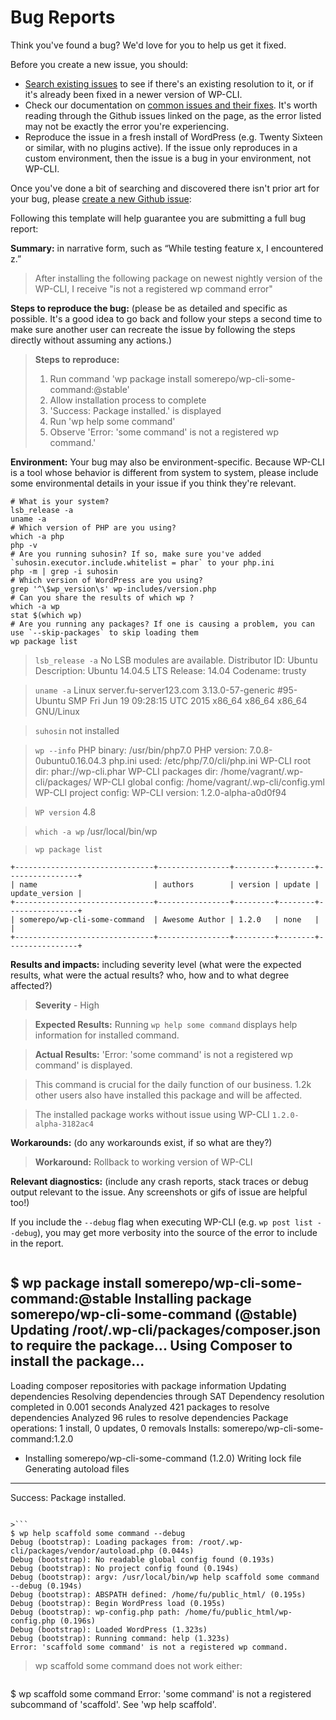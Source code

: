 # Bug Reports

Think you've found a bug? We'd love for you to help us get it fixed.

Before you create a new issue, you should:

* [Search existing issues](https://github.com/wp-cli/wp-cli/issues?utf8=%E2%9C%93&q=is%3Aissue+bug) to see if there's an existing resolution to it, or if it's already been fixed in a newer version of WP-CLI.
* Check our documentation on [common issues and their fixes](http://wp-cli.org/docs/common-issues/). It's worth reading through the Github issues linked on the page, as the error listed may not be exactly the error you're experiencing.
* Reproduce the issue in a fresh install of WordPress (e.g. Twenty Sixteen or similar, with no plugins active). If the issue only reproduces in a custom environment, then the issue is a bug in your environment, not WP-CLI.

Once you've done a bit of searching and discovered there isn't prior art for your bug, please [create a new Github issue](https://github.com/wp-cli/wp-cli/issues/new):

Following this template will help guarantee you are submitting a full bug report:

**Summary:** in narrative form, such as “While testing feature x, I encountered z.”

>After installing the following package on newest nightly version of the WP-CLI, I receive "is not a registered wp command error"

**Steps to reproduce the bug:** (please be as detailed and specific as possible. It's a good idea to go back and follow your steps a second time to make sure another user can recreate the issue by following the steps directly without assuming any actions.)

>**Steps to reproduce:**
>1. Run command 'wp package install somerepo/wp-cli-some-command:@stable'
 >2. Allow installation process to complete
 >3. 'Success: Package installed.' is displayed
 >4. Run 'wp help some command'
 >5. Observe 'Error: 'some command' is not a registered wp command.'

**Environment:** Your bug may also be environment-specific. Because WP-CLI is a tool whose behavior is different from system to system, please include some environmental details in your issue if you think they're relevant.

    # What is your system?
    lsb_release -a
    uname -a
    # Which version of PHP are you using?
    which -a php
    php -v
    # Are you running suhosin? If so, make sure you've added `suhosin.executor.include.whitelist = phar` to your php.ini
    php -m | grep -i suhosin
    # Which version of WordPress are you using?
    grep '^\$wp_version\s' wp-includes/version.php
    # Can you share the results of which wp ?
    which -a wp
    stat $(which wp)
    # Are you running any packages? If one is causing a problem, you can use `--skip-packages` to skip loading them
    wp package list

>`lsb_release -a`
No LSB modules are available.
Distributor ID:	Ubuntu
Description:	Ubuntu 14.04.5 LTS
Release:	14.04
Codename:	trusty

>`uname -a`
Linux server.fu-server123.com 3.13.0-57-generic #95-Ubuntu SMP Fri Jun 19 09:28:15 UTC 2015 x86_64 x86_64 x86_64 GNU/Linux

>`suhosin`
not installed

>`wp --info`
PHP binary:	/usr/bin/php7.0
PHP version:	7.0.8-0ubuntu0.16.04.3
php.ini used:	/etc/php/7.0/cli/php.ini
WP-CLI root dir:	phar://wp-cli.phar
WP-CLI packages dir:	/home/vagrant/.wp-cli/packages/
WP-CLI global config:	/home/vagrant/.wp-cli/config.yml
WP-CLI project config:
WP-CLI version:	1.2.0-alpha-a0d0f94

>`WP version`
4.8

>`which -a wp`
/usr/local/bin/wp

>`wp package list`
```
+-------------------------------+----------------+---------+--------+----------------+
| name                          | authors        | version | update | update_version |
+-------------------------------+----------------+---------+--------+----------------+
| somerepo/wp-cli-some-command  | Awesome Author | 1.2.0   | none   |                |
+-------------------------------+----------------+---------+--------+----------------+
```


**Results and impacts:** including severity level (what were the expected results, what were the actual results? who, how and to what degree affected?)

>**Severity** - High

>**Expected Results:** Running `wp help some command` displays help information for installed command.

>**Actual Results:** 'Error: 'some command' is not a registered wp command' is displayed.

>This command is crucial for the daily function of our business. 1.2k other users also have installed this package and will be affected.

>The installed package works without issue using WP-CLI `1.2.0-alpha-3182ac4`

**Workarounds:** (do any workarounds exist, if so what are they?)

>**Workaround:** Rollback to working version of WP-CLI

**Relevant diagnostics:** (include any crash reports, stack traces or debug output relevant to the issue. Any screenshots or gifs of issue are helpful too!)

If you include the `--debug` flag when executing WP-CLI (e.g. `wp post list --debug`), you may get more verbosity into the source of the error to include in the report.

>```
$ wp package install somerepo/wp-cli-some-command:@stable
Installing package somerepo/wp-cli-some-command (@stable)
Updating /root/.wp-cli/packages/composer.json to require the package...
Using Composer to install the package...
---
Loading composer repositories with package information
Updating dependencies
Resolving dependencies through SAT
Dependency resolution completed in 0.001 seconds
Analyzed 421 packages to resolve dependencies
Analyzed 96 rules to resolve dependencies
Package operations: 1 install, 0 updates, 0 removals
Installs: somerepo/wp-cli-some-command:1.2.0
 - Installing somerepo/wp-cli-some-command (1.2.0)
Writing lock file
Generating autoload files
---
Success: Package installed.
```

>```
$ wp help scaffold some command --debug
Debug (bootstrap): Loading packages from: /root/.wp-cli/packages/vendor/autoload.php (0.044s)
Debug (bootstrap): No readable global config found (0.193s)
Debug (bootstrap): No project config found (0.194s)
Debug (bootstrap): argv: /usr/local/bin/wp help scaffold some command --debug (0.194s)
Debug (bootstrap): ABSPATH defined: /home/fu/public_html/ (0.195s)
Debug (bootstrap): Begin WordPress load (0.195s)
Debug (bootstrap): wp-config.php path: /home/fu/public_html/wp-config.php (0.196s)
Debug (bootstrap): Loaded WordPress (1.323s)
Debug (bootstrap): Running command: help (1.323s)
Error: 'scaffold some command' is not a registered wp command.
```

>wp scaffold some command does not work either:

>```
$ wp scaffold some command
Error: 'some command' is not a registered subcommand of 'scaffold'. See 'wp help scaffold'.
```

